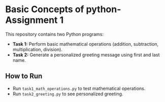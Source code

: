 # Basic Concepts of python- Assignment 1

This repository contains two Python programs:

- **Task 1:** Perform basic mathematical operations (addition, subtraction, multiplication, division).
- **Task 2:** Generate a personalized greeting message using first and last name.

## How to Run
- Run `task1_math_operations.py` to test mathematical operations.
- Run `task2_greeting.py` to see personalized greeting.
